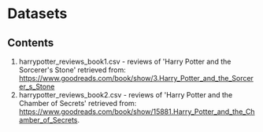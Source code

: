 # Datasets 

## Contents 

1. harrypotter_reviews_book1.csv - reviews of 'Harry Potter and the Sorcerer's Stone' retrieved from: https://www.goodreads.com/book/show/3.Harry_Potter_and_the_Sorcerer_s_Stone
2. harrypotter_reviews_book2.csv - reviews of 'Harry Potter and the Chamber of Secrets' retrieved from: https://www.goodreads.com/book/show/15881.Harry_Potter_and_the_Chamber_of_Secrets. 
